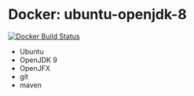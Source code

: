 # Docker: ubuntu-openjdk-8

[![Docker Build Status](https://img.shields.io/docker/build/rgisler/ubuntu-openjdk-9.svg?style=flat-square)](https://hub.docker.com/r/rgisler/ubuntu-openjdk-9/)

 * Ubuntu 
 * OpenJDK 9
 * OpenJFX
 * git
 * maven
 

